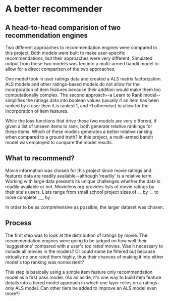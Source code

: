 # A better recommender
## A head-to-head comparision of two recommendation engines
Two different approaches to recommendation engines were compared in this project. Both models were built to make user-specific recommendations, but their approaches were very different. Simulated output from these two models was fed into a multi-armed bandit model to allow for a direct comparison of the two approaches.

One model took in user ratings data and created a ALS matrix factorization. ALS models and other ratings-based models do not allow for the incorporation of item features because their addition would make them too computationally complex. The second approach--a Learn to Rank model--simplifies the ratings data into boolean values (usually if an item has been ranked by a user then it is ranked 1, and -1 otherwise) to allow for the incorporation of item features. 

While the loss functions that drive these two models are very different, if given a list of unseen items to rank, both generate relative rankings for these items. Which of these models generates a better relative ranking when compared to a ground truth? In this project, a multi-armed bandit model was employed to compare the model results.
## What to recommend?
Movie information was chosen for this project since movie ratings and features data are readily available--although 'readily' is a relative term. Working with large data presents its unique challenges whether the data is readily available or not. Movielens.org provides lists of movie ratings by their site's users. Lists range from small school project sizes of __ by __ to more complete ___ by .

In order to be as comprehensive as possible, the larger dataset was chosen. 
## Process
The first step was to look at the distribution of ratings by movie. The recommendation engines were going to be judged on how well their 'suggestions' compared with a user's top rated movies. Was it necessary to include all movies in the models? Or could some be filtered out because virtually no one rated them highly, thus their chances of making it into either model's top ranking was nonexistent?

This step is basically using a simple item feature only recommendation model as a first pass model. (As an aside, it's one way to build item feature details into a tiered model approach in which one layer relies on a ratings-only ALS model. Can other tiers be added to improve an ALS model even more?)

